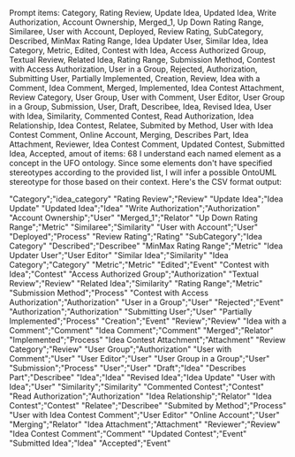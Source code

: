 Prompt items: 
Category, Rating Review, Update Idea, Updated Idea, Write Authorization, Account Ownership, Merged_1, Up Down Rating Range, Similaree, User with Account, Deployed, Review Rating, SubCategory, Described, MinMax Rating Range, Idea Updater User, Similar Idea, Idea Category, Metric, Edited, Contest with Idea, Access Authorized Group, Textual Review, Related Idea, Rating Range, Submission Method, Contest with Access Authorization, User in a Group, Rejected, Authorization, Submitting User, Partially Implemented, Creation, Review, Idea with a Comment, Idea Comment, Merged, Implemented, Idea Contest Attachment, Review Category, User Group, User with Comment, User Editor, User Group in a Group, Submission, User, Draft, Describee, Idea, Revised Idea, User with Idea, Similarity, Commented Contest, Read Authorization, Idea Relationship, Idea Contest, Relatee, Submited by Method, User with Idea Contest Comment, Online Account, Merging, Describes Part, Idea Attachment, Reviewer, Idea Contest Comment, Updated Contest, Submitted Idea, Accepted, 
amout of items: 68
 I understand each named element as a concept in the UFO ontology. Since some elements don't have specified stereotypes according to the provided list, I will infer a possible OntoUML stereotype for those based on their context. Here's the CSV format output:

"Category";"idea_category"
"Rating Review";"Review"
"Update Idea";"Idea Update"
"Updated Idea";"Idea"
"Write Authorization";"Authorization"
"Account Ownership";"User"
"Merged_1";"Relator"
"Up Down Rating Range";"Metric"
"Similaree";"Similarity"
"User with Account";"User"
"Deployed";"Process"
"Review Rating";"Rating"
"SubCategory";"Idea Category"
"Described";"Describee"
"MinMax Rating Range";"Metric"
"Idea Updater User";"User Editor"
"Similar Idea";"Similarity"
"Idea Category";"Category"
"Metric";"Metric"
"Edited";"Event"
"Contest with Idea";"Contest"
"Access Authorized Group";"Authorization"
"Textual Review";"Review"
"Related Idea";"Similarity"
"Rating Range";"Metric"
"Submission Method";"Process"
"Contest with Access Authorization";"Authorization"
"User in a Group";"User"
"Rejected";"Event"
"Authorization";"Authorization"
"Submitting User";"User"
"Partially Implemented";"Process"
"Creation";"Event"
"Review";"Review"
"Idea with a Comment";"Comment"
"Idea Comment";"Comment"
"Merged";"Relator"
"Implemented";"Process"
"Idea Contest Attachment";"Attachment"
"Review Category";"Review"
"User Group";"Authorization"
"User with Comment";"User"
"User Editor";"User"
"User Group in a Group";"User"
"Submission";"Process"
"User";"User"
"Draft";"Idea"
"Describes Part";"Describee"
"Idea";"Idea"
"Revised Idea";"Idea Update"
"User with Idea";"User"
"Similarity";"Similarity"
"Commented Contest";"Contest"
"Read Authorization";"Authorization"
"Idea Relationship";"Relator"
"Idea Contest";"Contest"
"Relatee";"Describee"
"Submited by Method";"Process"
"User with Idea Contest Comment";"User Editor"
"Online Account";"User"
"Merging";"Relator"
"Idea Attachment";"Attachment"
"Reviewer";"Review"
"Idea Contest Comment";"Comment"
"Updated Contest";"Event"
"Submitted Idea";"Idea"
"Accepted";"Event"

